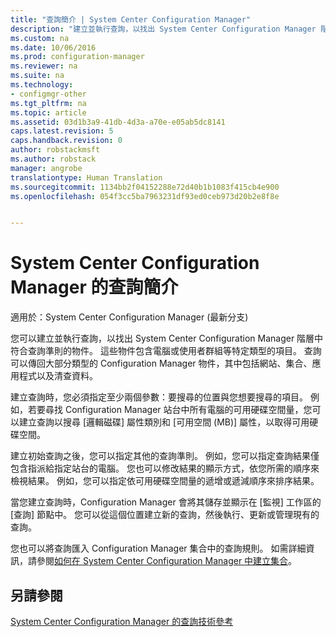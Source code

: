 ```yaml
---
title: "查詢簡介 | System Center Configuration Manager"
description: "建立並執行查詢，以找出 System Center Configuration Manager 階層中符合查詢準則的物件。"
ms.custom: na
ms.date: 10/06/2016
ms.prod: configuration-manager
ms.reviewer: na
ms.suite: na
ms.technology:
- configmgr-other
ms.tgt_pltfrm: na
ms.topic: article
ms.assetid: 03d1b3a9-41db-4d3a-a70e-e05ab5dc8141
caps.latest.revision: 5
caps.handback.revision: 0
author: robstackmsft
ms.author: robstack
manager: angrobe
translationtype: Human Translation
ms.sourcegitcommit: 1134bb2f04152288e72d40b1b1083f415cb4e900
ms.openlocfilehash: 054f3cc5ba7963231df93ed0ceb973d20b2e8f8e


---
```

# <a name="introduction-to-queries-in-system-center-configuration-manager"></a>System Center Configuration Manager 的查詢簡介

適用於：System Center Configuration Manager (最新分支)

您可以建立並執行查詢，以找出 System Center Configuration Manager 階層中符合查詢準則的物件。 這些物件包含電腦或使用者群組等特定類型的項目。 查詢可以傳回大部分類型的 Configuration Manager 物件，其中包括網站、集合、應用程式以及清查資料。  

 建立查詢時，您必須指定至少兩個參數：要搜尋的位置與您想要搜尋的項目。 例如，若要尋找 Configuration Manager 站台中所有電腦的可用硬碟空間量，您可以建立查詢以搜尋 [邏輯磁碟] 屬性類別和 [可用空間 (MB)] 屬性，以取得可用硬碟空間。  

 建立初始查詢之後，您可以指定其他的查詢準則。 例如，您可以指定查詢結果僅包含指派給指定站台的電腦。 您也可以修改結果的顯示方式，依您所需的順序來檢視結果。 例如，您可以指定依可用硬碟空間量的遞增或遞減順序來排序結果。  

 當您建立查詢時，Configuration Manager 會將其儲存並顯示在 [監視] 工作區的 [查詢] 節點中。 您可以從這個位置建立新的查詢，然後執行、更新或管理現有的查詢。  

 您也可以將查詢匯入 Configuration Manager 集合中的查詢規則。 如需詳細資訊，請參閱[如何在 System Center Configuration Manager 中建立集合](../../../core/clients/manage/collections/create-collections.md)。  

## <a name="see-also"></a>另請參閱  
 [System Center Configuration Manager 的查詢技術參考](../../../core/servers/manage/queries-technical-reference.md)



<!--HONumber=Nov16_HO1-->


